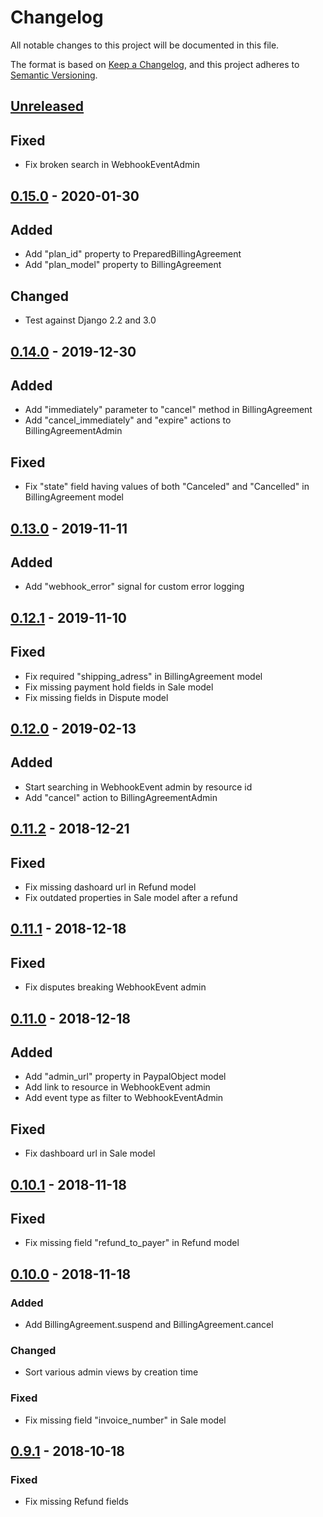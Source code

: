 # Changelog
All notable changes to this project will be documented in this file.

The format is based on [Keep a Changelog](https://keepachangelog.com/en/1.0.0/),
and this project adheres to [Semantic Versioning](https://semver.org/spec/v2.0.0.html).

## [Unreleased]
## Fixed
- Fix broken search in WebhookEventAdmin

## [0.15.0] - 2020-01-30
## Added
- Add "plan_id" property to PreparedBillingAgreement
- Add "plan_model" property to BillingAgreement

## Changed
- Test against Django 2.2 and 3.0

## [0.14.0] - 2019-12-30
## Added
- Add "immediately" parameter to "cancel" method in BillingAgreement
- Add "cancel_immediately" and "expire" actions to BillingAgreementAdmin

## Fixed
- Fix "state" field having values of both "Canceled" and "Cancelled" in BillingAgreement model

## [0.13.0] - 2019-11-11
## Added
- Add "webhook_error" signal for custom error logging

## [0.12.1] - 2019-11-10
## Fixed
- Fix required "shipping_adress" in BillingAgreement model
- Fix missing payment hold fields in Sale model
- Fix missing fields in Dispute model

## [0.12.0] - 2019-02-13
## Added
- Start searching in WebhookEvent admin by resource id
- Add "cancel" action to BillingAgreementAdmin

## [0.11.2] - 2018-12-21
## Fixed
- Fix missing dashoard url in Refund model
- Fix outdated properties in Sale model after a refund

## [0.11.1] - 2018-12-18
## Fixed
- Fix disputes breaking WebhookEvent admin

## [0.11.0] - 2018-12-18
## Added
- Add "admin_url" property in PaypalObject model
- Add link to resource in WebhookEvent admin
- Add event type as filter to WebhookEventAdmin

## Fixed
- Fix dashboard url in Sale model

## [0.10.1] - 2018-11-18
## Fixed
- Fix missing field "refund_to_payer" in Refund model

## [0.10.0] - 2018-11-18
### Added
- Add BillingAgreement.suspend and BillingAgreement.cancel

### Changed
- Sort various admin views by creation time

### Fixed
- Fix missing field "invoice_number" in Sale model

## [0.9.1] - 2018-10-18
### Fixed
- Fix missing Refund fields

[Unreleased]: https://github.com/HearthSim/dj-paypal/compare/0.15.0...HEAD
[0.15.0]: https://github.com/HearthSim/dj-paypal/compare/0.14.0...0.15.0
[0.14.0]: https://github.com/HearthSim/dj-paypal/compare/0.13.0...0.14.0
[0.13.0]: https://github.com/HearthSim/dj-paypal/compare/0.12.1...0.13.0
[0.12.1]: https://github.com/HearthSim/dj-paypal/compare/0.12.0...0.12.1
[0.12.0]: https://github.com/HearthSim/dj-paypal/compare/0.11.2...0.12.0
[0.11.2]: https://github.com/HearthSim/dj-paypal/compare/0.11.1...0.11.2
[0.11.1]: https://github.com/HearthSim/dj-paypal/compare/0.11.0...0.11.1
[0.11.0]: https://github.com/HearthSim/dj-paypal/compare/0.10.1...0.11.0
[0.10.1]: https://github.com/HearthSim/dj-paypal/compare/0.10.0...0.10.1
[0.10.0]: https://github.com/HearthSim/dj-paypal/compare/0.9.1...0.10.0
[0.9.1]: https://github.com/HearthSim/dj-paypal/compare/0.9.0...0.9.1
